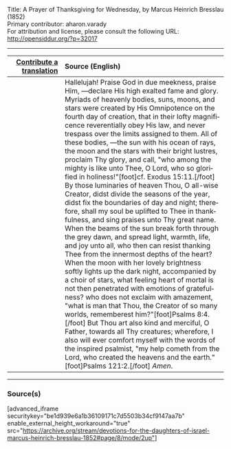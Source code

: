 <html>
<head></head>
<body>
Title: A Prayer of Thanksgiving for Wednesday, by Marcus Heinrich Bresslau (1852)<br />
Primary contributor: aharon.varady<br />
For attribution and license, please consult the following URL: <a href="http://opensiddur.org/?p=32017">http://opensiddur.org/?p=32017</a>
<p />
<hr />

<table style="margin-left: auto;margin-right: auto;" class="draggable">
<thead><tr><th id="x" style="text-align: right;"><a href="/contributing/upload/">Contribute a translation</a></th><th style="text-align: left;">Source (English)</th></tr></thead>
<tbody>
<tr><td style="vertical-align:top;" width="25%">
<div class="liturgy" lang="he">

</span></div></td>
 
<td style="vertical-align:top;">
<div class="english" lang="en">
Hallelujah! Praise God in due meekness, praise Him, —declare His high exalted fame and glory. Myriads of heavenly bodies, suns, moons, and stars were created by His Omnipotence on the fourth day of creation, that in their lofty magnificence reverentially obey His law, and never trespass over the limits assigned to them. All of these bodies, —the sun with his ocean of rays, the moon and the stars with their bright lustres, proclaim Thy glory, and call, "who among the mighty is like unto Thee, O Lord, who so glorified in holiness!"[foot]cf. Exodus 15:11.[/foot] By those luminaries of heaven Thou, O all-wise Creator, didst divide the seasons of the year, didst fix the boundaries of day and night; therefore, shall my soul be uplifted to Thee in thankfulness, and sing praises unto Thy great name. When the beams of the sun break forth through the grey dawn, and spread light, warmth, life, and joy unto all, who then can resist thanking Thee from the innermost depths of the heart? When the moon with her lovely brightness softly lights up the dark night, accompanied by a choir of stars, what feeling heart of mortal is not then penetrated with emotions of gratefulness? who does not exclaim with amazement, "what is man that Thou, the Creator of so many worlds, rememberest him?"[foot]Psalms 8:4.[/foot] But Thou art also kind and merciful, O Father, towards all Thy creatures; wherefore, I also will ever comfort myself with the words of the inspired psalmist, "my help cometh from the Lord, who created the heavens and the earth."[foot]Psalms 121:2.[/foot] <em>Amen</em>.
</div></td></tr>
</tbody></table>

<hr />

<h3>Source(s)</h3>

[advanced_iframe securitykey="be1d939e6a1b36109171c7d5503b34cf9147aa7b" enable_external_height_workaround="true" src="https://archive.org/stream/devotions-for-the-daughters-of-israel-marcus-heinrich-bresslau-1852#page/8/mode/2up"]

&nbsp;
</body>
</html>